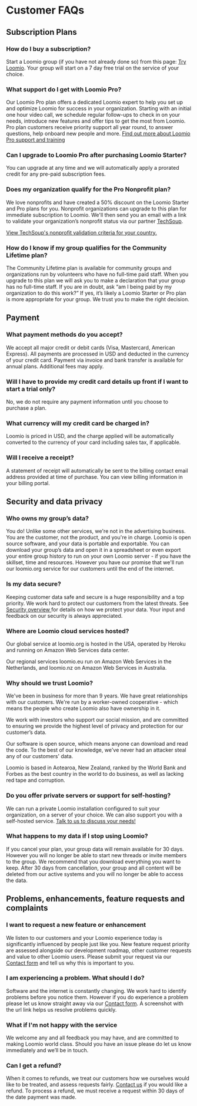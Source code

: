 # Customer FAQs

## Subscription Plans
### How do I buy a subscription?
Start a Loomio group (if you have not already done so) from this page: [Try Loomio](https://www.loomio.org/try). Your group will start on a 7 day free trial on the service of your choice.

### What support do I get with Loomio Pro?
Our Loomio Pro plan offers a dedicated Loomio expert to help you set up and optimize Loomio for success in your organization. Starting with an initial one hour video call, we schedule regular follow-ups to check in on your needs, introduce new features and offer tips to get the most from Loomio. Pro plan customers receive priority support all year round, to answer questions, help onboard new people and more. [Find out more about Loomio Pro support and training](https://help.loomio.com/en/policy/subscriptions/pricing)

### Can I upgrade to Loomio Pro after purchasing Loomio Starter?
You can upgrade at any time and we will automatically apply a prorated credit for any pre-paid subscription fees.

### Does my organization qualify for the Pro Nonprofit plan?
We love nonprofits and have created a 50% discount on the Loomio Starter and Pro plans for you. 
Nonprofit organizations can upgrade to this plan for immediate subscription to Loomio. We'll then send you an email with a link to validate your organization’s nonprofit status via our partner [TechSoup](https://www.techsoup.org/).

[View TechSoup's nonprofit validation criteria for your country.](https://www.techsoup.global/techsoup-local-ngo-definitions)

### How do I know if my group qualifies for the Community Lifetime plan?
The Community Lifetime plan is available for community groups and organizations run by volunteers who have no full-time paid staff. 
When you upgrade to this plan we will ask you to make a declaration that your group has no full-time staff.
If you are in doubt, ask “am I being paid by my organization to do this work?” If yes, it’s likely a Loomio Starter or Pro plan is more appropriate for your group. We trust you to make the right decision.  

## Payment
### What payment methods do you accept?
We accept all major credit or debit cards (Visa, Mastercard, American Express). All payments are processed in USD and deducted in the currency of your credit card.
Payment via invoice and bank transfer is available for annual plans. Additional fees may apply.

### Will I have to provide my credit card details up front if I want to start a trial only?
No, we do not require any payment information until you choose to purchase a plan.

### What currency will my credit card be charged in?
Loomio is priced in USD, and the charge applied will be automatically converted to the currency of your card including sales tax, if applicable.

### Will I receive a receipt?
A statement of receipt will automatically be sent to the billing contact email address provided at time of purchase.  You can view billing information in your billing portal.

## Security and data privacy
### Who owns my group’s data?
You do! Unlike some other services, we're not in the advertising business. You are the customer, not the product, and you're in charge. Loomio is open source software, and your data is portable and exportable. You can download your group’s data and open it in a spreadsheet or even export your entire group history to run on your own Loomio server - if you have the skillset, time and resources. 
However you have our promise that we'll run our loomio.org service for our customers until the end of the internet.

### Is my data secure?
Keeping customer data safe and secure is a huge responsibility and a top priority. We work hard to protect our customers from the latest threats. See [Security overview ](https://help.loomio.com/en/policy/security) for details on how we protect your data. Your input and feedback on our security is always appreciated.

### Where are Loomio cloud services hosted?
Our global service at loomio.org is hosted in the USA, operated by Heroku and running on Amazon Web Services data center.

Our regional services loomio.eu run on Amazon Web Services in the Netherlands, and loomio.nz on Amazon Web Services in Australia.

### Why should we trust Loomio?
We've been in business for more than 9 years. We have great relationships with our customers. We're run by a worker-owned cooperative - which means the people who create Loomio also have ownership in it. 

We work with investors who support our social mission, and are committed to ensuring we provide the highest level of privacy and protection for our customer’s data. 

Our software is open source, which means anyone can download and read the code. To the best of our knowledge, we've never had an attacker steal any of our customers' data.

Loomio is based in Aotearoa, New Zealand, ranked by the World Bank and Forbes as the best country in the world to do business, as well as lacking red tape and corruption.

### Do you offer private servers or support for self-hosting?
We can run a private Loomio installation configured to suit your organization, on a server of your choice.  We can also support you with a self-hosted service.  [Talk to us to discuss your needs!](https://www.loomio.org/contact)

### What happens to my data if I stop using Loomio?
If you cancel your plan, your group data will remain available for 30 days. However you will no longer be able to start new threads or invite members to the group.
We recommend that you download everything you want to keep. 
After 30 days from cancellation, your group and all content will be deleted from our active systems and you will no longer be able to access the data.

## Problems, enhancements, feature requests and complaints

### I want to request a new feature or enhancement
We listen to our customers and your Loomio experience today is significantly influenced by people just like you.  New feature request priority are assessed alongside our development roadmap, other customer requests and value to other Loomio users. 
Please submit your request via our [Contact form](https://www.loomio.org/contact) and tell us why this is important to you.

### I am experiencing a problem. What should I do?
Software and the internet is constantly changing. We work hard to identify problems before you notice them. However if you do experience a problem please let us know straight away via our [Contact form](https://www.loomio.org/contact).  A screenshot with the url link helps us resolve problems quickly.

### What if I'm not happy with the service
We welcome any and all feedback you may have, and are committed to making Loomio world class. Should you have an issue please do let us know immediately and we’ll be in touch.

### Can I get a refund?
When it comes to refunds, we treat our customers how we ourselves would like to be treated, and assess requests fairly.
[Contact us](https://www.loomio.org/contact) if you would like a refund.
To process a refund, we must receive a request within 30 days of the date payment was made. 

